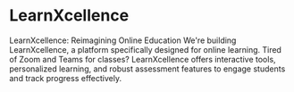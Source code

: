 # LearnXcellence
LearnXcellence: Reimagining Online Education  We're building LearnXcellence, a platform specifically designed for online learning. Tired of Zoom and Teams for classes? LearnXcellence offers interactive tools, personalized learning, and robust assessment features to engage students and track progress effectively.
